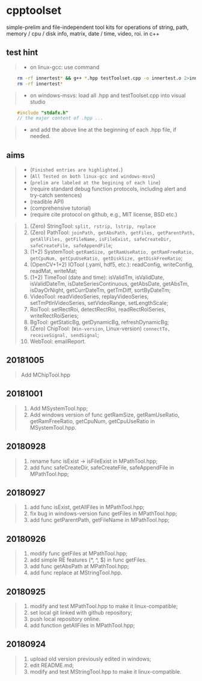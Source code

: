 # cpptoolset
simple-prelim and file-independent tool kits for operations of string, path, memory / cpu / disk info, matrix, date / time, video, roi. in c++

## test hint
> * on linux-gcc: use command 
```bash
	rm -rf innertest* && g++ *.hpp testToolset.cpp -o innertest.o 2>innertest-error.txt && ./innertest.o > innertest-report.out && vim innertest-report.out
	rm -rf innertest*
```

> * on windows-msvs: load all .hpp and testToolset.cpp into visual studio 
```cpp
	#include "stdafx.h"
	// the major content of .hpp ...
```
> * and add the above line at the beginning of each .hpp file, if needed.

## aims
> * (`Finished entries are highlighted.`)
> * (`All Tested on both linux-gcc and windows-msvs`)
> * (`prelim are labeled at the begining of each line`)
> * (require standard debug function protocols, including alert and try-catch sentences)
> * (readible API)
> * (comprehensive tutorial)
> * (require cite protocol on github, e.g., MIT license, BSD etc.)

> 1. (Zero) StringTool: `split, rstrip, lstrip, replace`
> 2. (Zero) PathTool: `joinPath, getAbsPath, getFiles, getParentPath, getAllFiles, getFileName,` `isFileExist, safeCreateDir, safeCreateFile, safeAppendFile`;
> 3. (1+2) SystemTool: `getRamSize, getRamUseRatio, getRamFreeRatio, getCpuNum, getCpuUseRatio, getDiskSize, getDiskFreeRatio`;
> 4. (OpenCV+1+2) IOTool (.yaml, hdf5, etc.): readConfig, writeConfig, readMat, writeMat;
> 5. (1+2) TimeTool (date and time): isValidTm, isValidDate, isValidDateTm, isDateSeriesContinuous, getAbsDate, getAbsTm, isDayOrNight, getCurrDateTm, getTmDiff, sortByDateTm;
> 6. VideoTool: readVideoSeries, replayVideoSeries, setTmPtInVideoSeries, setVideoRange, setLengthScale;
> 7. RoiTool: setRectRoi, detectRectRoi, readRectRoiSeries, writeRectRoiSeries;
> 8. BgTool: getStaticBg, getDynamicBg, refreshDynamicBg;
> 9. (Zero) ChipTool: (`Win-version`, Linux-version) `connectTo, receiveSignal, sendSignal`;
> 10. WebTool: emailReport.

## 20181005
> Add MChipTool.hpp

## 20181001
> 1. Add MSystemTool.hpp;
> 2. Add windows version of func getRamSize, getRamUseRatio, getRamFreeRatio, getCpuNum, getCpuUseRatio in MSystemTool.hpp.

## 20180928
> 1. rename func isExist -> isFileExist in MPathTool.hpp;
> 2. add func safeCreateDir, safeCreateFile, safeAppendFile in MPathTool.hpp;

## 20180927
> 1. add func isExist, getAllFiles in MPathTool.hpp;
> 2. fix bug in windows-version func getFiles in MPathTool.hpp;
> 3. add func getParentPath, getFileName in MPathTool.hpp;

## 20180926

> 1. modify func getFiles at MPathTool.hpp;
> 2. add simple RE features (*, ^, $) in func getFiles.
> 3. add func getAbsPath at MPathTool.hpp;
> 4. add func replace at MStringTool.hpp.

## 20180925

> 1. modify and test MPathTool.hpp to make it linux-compatible;
> 2. set local git linked with github repository;
> 3. push local repository online.
> 4. add function getAllFiles in MPathTool.hpp;

## 20180924

> 1. upload old version previously edited in windows;
> 2. edit README.md;
> 3. modify and test MStringTool.hpp to make it linux-compatible.
